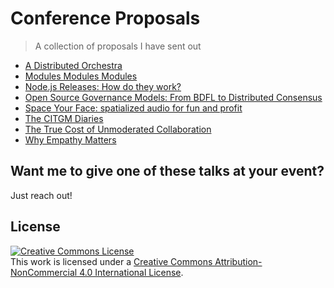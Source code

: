 # Conference Proposals
> A collection of proposals I have sent out

* [A Distributed Orchestra](a-distributed-orchestra.md)
* [Modules Modules Modules](modules-modules-modules.md)
* [Node.js Releases: How do they work?](node-js-releases.md)
* [Open Source Governance Models: From BDFL to Distributed Consensus](open-source-governance-models.md)
* [Space Your Face: spatialized audio for fun and profit](space-your-face.md)
* [The CITGM Diaries](the-citgm-diaries.md)
* [The True Cost of Unmoderated Collaboration](cost-of-unmoderated-collaboration.md)
* [Why Empathy Matters](why-empathy-matters.md)

## Want me to give one of these talks at your event?

Just reach out!

## License

<a rel="license" href="http://creativecommons.org/licenses/by-nc/4.0/"><img alt="Creative Commons License" style="border-width:0" src="https://i.creativecommons.org/l/by-nc/4.0/88x31.png" /></a><br />This work is licensed under a <a rel="license" href="http://creativecommons.org/licenses/by-nc/4.0/">Creative Commons Attribution-NonCommercial 4.0 International License</a>.
